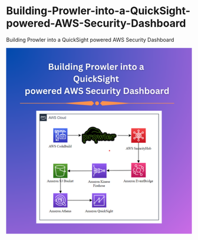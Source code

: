 # Building-Prowler-into-a-QuickSight-powered-AWS-Security-Dashboard
Building Prowler into a QuickSight powered AWS Security Dashboard

<img align="center" src="https://github.com/sankalpsp07/Building-Prowler-into-a-QuickSight-powered-AWS-Security-Dashboard/blob/main/Diagram.png"/> 
